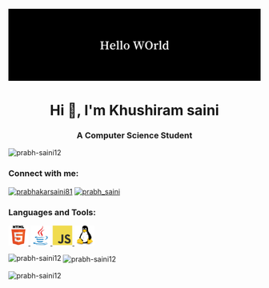 ![logo](./Hello_WOrld.png)

<h1 align="center">Hi 👋, I'm Khushiram saini</h1>
<h3 align="center">A Computer Science Student</h3>

<!-- <img src="./Programming%20.gif"  style = "border-radius:5px;" align="right" width="400"  > -->

<p align="left"> <img src="https://komarev.com/ghpvc/?username=prabh-saini12&label=Profile%20views&color=0e75b6&style=flat" alt="prabh-saini12" /> </p>

<h3 align="left">Connect with me:</h3>
<p align="left">
<a href="https://www.hackerrank.com/prabhakarsaini81" target="blank"><img align="center" src="https://raw.githubusercontent.com/rahuldkjain/github-profile-readme-generator/master/src/images/icons/Social/hackerrank.svg" alt="prabhakarsaini81" height="30" width="40" /></a>
<a href="https://www.leetcode.com/prabh_saini" target="blank"><img align="center" src="https://raw.githubusercontent.com/rahuldkjain/github-profile-readme-generator/master/src/images/icons/Social/leet-code.svg" alt="prabh_saini" height="31" width="40" /></a>
</p>

<h3 align="left">Languages and Tools:</h3>
<p align="left"> <a href="https://www.w3.org/html/" target="_blank" rel="noreferrer"> <img src="https://raw.githubusercontent.com/devicons/devicon/master/icons/html5/html5-original-wordmark.svg" alt="html5" width="40" height="40"/> </a> <a href="https://www.java.com" target="_blank" rel="noreferrer"> <img src="https://raw.githubusercontent.com/devicons/devicon/master/icons/java/java-original.svg" alt="java" width="40" height="40"/> </a> <a href="https://developer.mozilla.org/en-US/docs/Web/JavaScript" target="_blank" rel="noreferrer"> <img src="https://raw.githubusercontent.com/devicons/devicon/master/icons/javascript/javascript-original.svg" alt="javascript" width="40" height="40"/> </a> <a href="https://www.linux.org/" target="_blank" rel="noreferrer"> <img src="https://raw.githubusercontent.com/devicons/devicon/master/icons/linux/linux-original.svg" alt="linux" width="40" height="40"/> </a> </p>

<p><img align="left" src="https://github-readme-stats.vercel.app/api/top-langs?username=prabh-saini12&show_icons=true&locale=en&layout=compact" alt="prabh-saini12" /></p>

<p>&nbsp;<img align="center" src="https://github-readme-stats.vercel.app/api?username=prabh-saini12&show_icons=true&locale=en" alt="prabh-saini12" /></p>

<p><img align="center" src="https://github-readme-streak-stats.herokuapp.com/?user=prabh-saini12&" alt="prabh-saini12" /></p>

